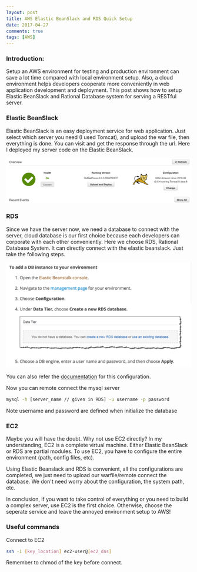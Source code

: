 ```yaml
---
layout: post
title: AWS Elastic BeanSlack and RDS Quick Setup
date: 2017-04-27
comments: true
tags: [AWS]
---
```


### Introduction:

Setup an AWS environment for testing and production environment can save
a lot time compared with local environment setup. Also, a cloud
environment helps developers cooperate more conveniently in web
application development and deployment. This post shows how to setup
 Elastic BeanSlack and Rational Database system for serving a RESTful server.

### Elastic BeanSlack

Elastic BeanSlack is an easy deployment service for web application.
Just select which server you need (I used Tomcat), and upload the war
file, then everything is done. You can visit and get the response
through the url.
Here I deployed my server code on the Elastic BeanSlack.

![elsatic_beanslack][1]

### RDS

Since we have the server now, we need a database to connect with the
server, cloud database is our first choice because each developers can
corporate with each other conveniently. Here we choose RDS, Rational
Database System. It can directly connect with the elastic beanslack.
Just take the following steps.

![rds_elastic_bean_config][2]

You can also refer the [documentation][3] for this configuration.

Now you can remote connect the mysql server

```bash
mysql -h [server_name // given in RDS] -u username -p password
```

Note username and password are defined when initialize the database

### EC2

Maybe you will have the doubt. Why not use EC2 directly? In my
understanding, EC2 is a complete virtual machine. Either Elastic
BeanSlack or RDS are partial modules. To use EC2, you have to configure
the entire environment (path, config files, etc).

Using Elastic Beanslack and RDS is convenient, all the configurations
are completed, we just need to upload our warfile/remote connect the
database. We don't need worry about the configuration, the system path,
etc.

In conclusion, if you want to take control of everything or you need to
build a complex server, use EC2 is the first choice. Otherwise, choose
the seperate service and leave the annoyed environment setup to AWS!

### Useful commands

Connect to EC2

```bash
ssh -i [key_location] ec2-user@[ec2_dns]
```

Remember to chmod of the key before connect.

[1]: assets/AWS/elastic_beanslack.png
[2]: assets/AWS/rds_elastic_bean_config.png
[3]: http://docs.aws.amazon.com/elasticbeanstalk/latest/dg/java-rds.html
